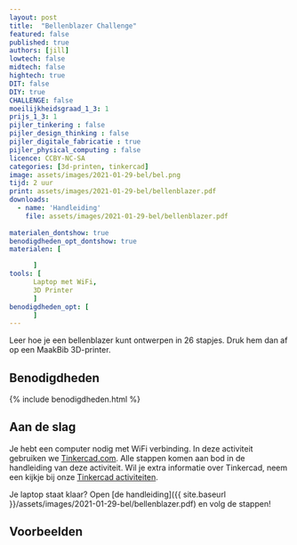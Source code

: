 ```yaml
---
layout: post
title:  "Bellenblazer Challenge"
featured: false
published: true
authors: [jill]
lowtech: false
midtech: false
hightech: true
DIT: false
DIY: true
CHALLENGE: false
moeilijkheidsgraad_1_3: 1
prijs_1_3: 1
pijler_tinkering : false
pijler_design_thinking : false
pijler_digitale_fabricatie : true
pijler_physical_computing : false
licence: CCBY-NC-SA 
categories: [3d-printen, tinkercad]
image: assets/images/2021-01-29-bel/bel.png
tijd: 2 uur
print: assets/images/2021-01-29-bel/bellenblazer.pdf
downloads: 
  - name: 'Handleiding'
    file: assets/images/2021-01-29-bel/bellenblazer.pdf
    
materialen_dontshow: true
benodigdheden_opt_dontshow: true
materialen: [

      ]
tools: [
      Laptop met WiFi,
      3D Printer
      ]
benodigdheden_opt: [
      ]
---
```


Leer hoe je een bellenblazer kunt ontwerpen in 26 stapjes. Druk hem dan af op een MaakBib 3D-printer. 

## Benodigdheden


{% include benodigdheden.html %}


## Aan de slag

Je hebt een computer nodig met WiFi verbinding. In deze activiteit gebruiken we [Tinkercad.com](https://www.tinkercad.com/). Alle stappen komen aan bod in de handleiding van deze activiteit. Wil je extra informatie over Tinkercad, neem een kijkje bij onze [Tinkercad activiteiten](https://maakbib.be/categories#tinkercad).

Je laptop staat klaar? Open [de handleiding]({{ site.baseurl }}/assets/images/2021-01-29-bel/bellenblazer.pdf) en volg de stappen!

## Voorbeelden

